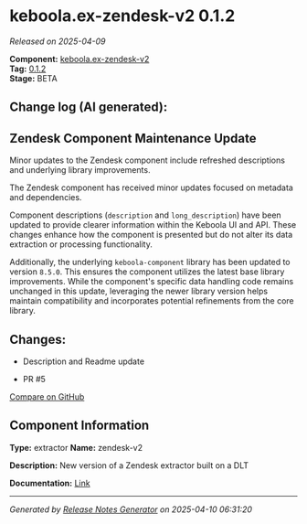 #  keboola.ex-zendesk-v2 0.1.2

_Released on 2025-04-09_

**Component:** [keboola.ex-zendesk-v2](https://github.com/keboola/component-zendesk)  
**Tag:** [0.1.2](https://github.com/keboola/component-zendesk/releases/tag/0.1.2)  
**Stage:** BETA


## Change log (AI generated):
## Zendesk Component Maintenance Update
Minor updates to the Zendesk component include refreshed descriptions and underlying library improvements.

The Zendesk component has received minor updates focused on metadata and dependencies.

Component descriptions (`description` and `long_description`) have been updated to provide clearer information within the Keboola UI and API. These changes enhance how the component is presented but do not alter its data extraction or processing functionality.

Additionally, the underlying `keboola-component` library has been updated to version `8.5.0`. This ensures the component utilizes the latest base library improvements. While the component's specific data handling code remains unchanged in this update, leveraging the newer library version helps maintain compatibility and incorporates potential refinements from the core library.



## Changes:



- Description and Readme update 




- PR #5 



[Compare on GitHub](https://github.com/keboola/component-zendesk/compare/0.1.1...0.1.2)



## Component Information
**Type:** extractor
**Name:** zendesk-v2

**Description:** New version of a Zendesk extractor built on a DLT


**Documentation:** [Link](https://github.com/keboola/component-zendesk/blob/master/README.md)



---
_Generated by [Release Notes Generator](https://github.com/keboola/release-notes-generator)
on 2025-04-10 06:31:20_